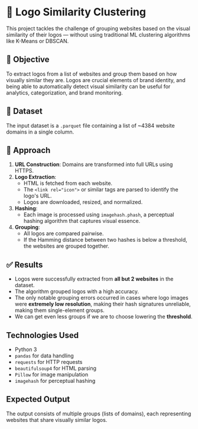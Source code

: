 # 🧠 Logo Similarity Clustering

This project tackles the challenge of grouping websites based on the visual similarity of their logos — without using traditional ML clustering algorithms like K-Means or DBSCAN.

## 🚀 Objective

To extract logos from a list of websites and group them based on how visually similar they are. Logos are crucial elements of brand identity, and being able to automatically detect visual similarity can be useful for analytics, categorization, and brand monitoring.

## 📂 Dataset

The input dataset is a `.parquet` file containing a list of ~4384 website domains in a single column.

## 🧩 Approach

1. **URL Construction**: Domains are transformed into full URLs using HTTPS.
2. **Logo Extraction**:
   - HTML is fetched from each website.
   - The `<link rel="icon">` or similar tags are parsed to identify the logo's URL.
   - Logos are downloaded, resized, and normalized.
3. **Hashing**:
   - Each image is processed using `imagehash.phash`, a perceptual hashing algorithm that captures visual essence.
4. **Grouping**:
   - All logos are compared pairwise.
   - If the Hamming distance between two hashes is below a threshold, the websites are grouped together.

## ✅ Results

- Logos were successfully extracted from **all but 2 websites** in the dataset.
- The algorithm grouped logos with a high accuracy.
- The only notable grouping errors occurred in cases where logo images were **extremely low resolution**, making their hash signatures unreliable, making them single-element groups.
- We can get even less groups if we are to choose lowering the **threshold**.

## Technologies Used

- Python 3
- `pandas` for data handling
- `requests` for HTTP requests
- `beautifulsoup4` for HTML parsing
- `Pillow` for image manipulation
- `imagehash` for perceptual hashing

## Expected Output

The output consists of multiple groups (lists of domains), each representing websites that share visually similar logos.


